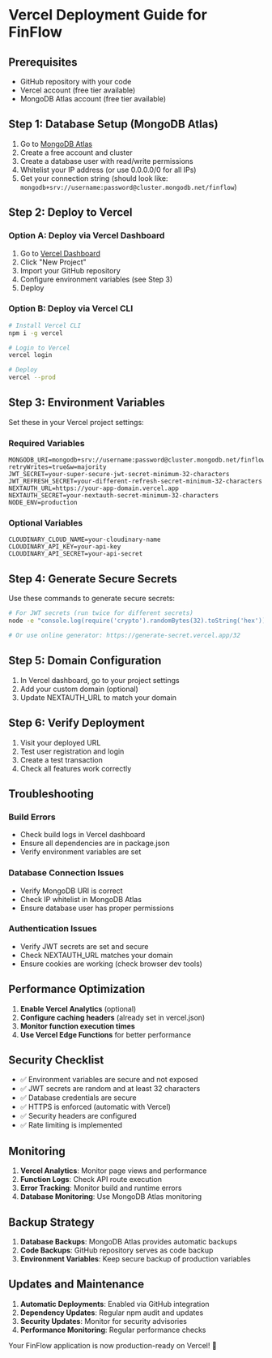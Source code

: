 # Vercel Deployment Guide for FinFlow

## Prerequisites
- GitHub repository with your code
- Vercel account (free tier available)
- MongoDB Atlas account (free tier available)

## Step 1: Database Setup (MongoDB Atlas)

1. Go to [MongoDB Atlas](https://www.mongodb.com/atlas)
2. Create a free account and cluster
3. Create a database user with read/write permissions
4. Whitelist your IP address (or use 0.0.0.0/0 for all IPs)
5. Get your connection string (should look like: `mongodb+srv://username:password@cluster.mongodb.net/finflow`)

## Step 2: Deploy to Vercel

### Option A: Deploy via Vercel Dashboard
1. Go to [Vercel Dashboard](https://vercel.com/dashboard)
2. Click "New Project"
3. Import your GitHub repository
4. Configure environment variables (see Step 3)
5. Deploy

### Option B: Deploy via Vercel CLI
```bash
# Install Vercel CLI
npm i -g vercel

# Login to Vercel
vercel login

# Deploy
vercel --prod
```

## Step 3: Environment Variables

Set these in your Vercel project settings:

### Required Variables
```
MONGODB_URI=mongodb+srv://username:password@cluster.mongodb.net/finflow?retryWrites=true&w=majority
JWT_SECRET=your-super-secure-jwt-secret-minimum-32-characters
JWT_REFRESH_SECRET=your-different-refresh-secret-minimum-32-characters
NEXTAUTH_URL=https://your-app-domain.vercel.app
NEXTAUTH_SECRET=your-nextauth-secret-minimum-32-characters
NODE_ENV=production
```

### Optional Variables
```
CLOUDINARY_CLOUD_NAME=your-cloudinary-name
CLOUDINARY_API_KEY=your-api-key
CLOUDINARY_API_SECRET=your-api-secret
```

## Step 4: Generate Secure Secrets

Use these commands to generate secure secrets:

```bash
# For JWT secrets (run twice for different secrets)
node -e "console.log(require('crypto').randomBytes(32).toString('hex'))"

# Or use online generator: https://generate-secret.vercel.app/32
```

## Step 5: Domain Configuration

1. In Vercel dashboard, go to your project settings
2. Add your custom domain (optional)
3. Update NEXTAUTH_URL to match your domain

## Step 6: Verify Deployment

1. Visit your deployed URL
2. Test user registration and login
3. Create a test transaction
4. Check all features work correctly

## Troubleshooting

### Build Errors
- Check build logs in Vercel dashboard
- Ensure all dependencies are in package.json
- Verify environment variables are set

### Database Connection Issues
- Verify MongoDB URI is correct
- Check IP whitelist in MongoDB Atlas
- Ensure database user has proper permissions

### Authentication Issues
- Verify JWT secrets are set and secure
- Check NEXTAUTH_URL matches your domain
- Ensure cookies are working (check browser dev tools)

## Performance Optimization

1. **Enable Vercel Analytics** (optional)
2. **Configure caching headers** (already set in vercel.json)
3. **Monitor function execution times**
4. **Use Vercel Edge Functions** for better performance

## Security Checklist

- ✅ Environment variables are secure and not exposed
- ✅ JWT secrets are random and at least 32 characters
- ✅ Database credentials are secure
- ✅ HTTPS is enforced (automatic with Vercel)
- ✅ Security headers are configured
- ✅ Rate limiting is implemented

## Monitoring

1. **Vercel Analytics**: Monitor page views and performance
2. **Function Logs**: Check API route execution
3. **Error Tracking**: Monitor build and runtime errors
4. **Database Monitoring**: Use MongoDB Atlas monitoring

## Backup Strategy

1. **Database Backups**: MongoDB Atlas provides automatic backups
2. **Code Backups**: GitHub repository serves as code backup
3. **Environment Variables**: Keep secure backup of production variables

## Updates and Maintenance

1. **Automatic Deployments**: Enabled via GitHub integration
2. **Dependency Updates**: Regular npm audit and updates
3. **Security Updates**: Monitor for security advisories
4. **Performance Monitoring**: Regular performance checks

Your FinFlow application is now production-ready on Vercel! 🚀